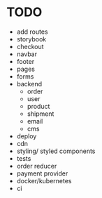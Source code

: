 # TODO

- add routes
- storybook
- checkout
- navbar
- footer
- pages
- forms
- backend
  - order
  - user
  - product
  - shipment
  - email
  - cms
- deploy
- cdn
- styling/ styled components
- tests
- order reducer
- payment provider
- docker/kubernetes
- ci
